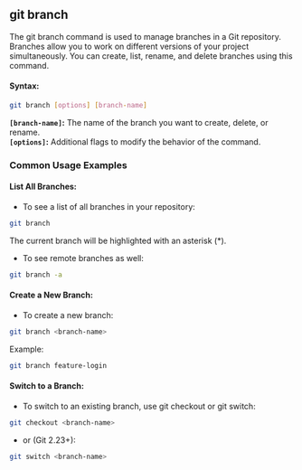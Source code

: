 ## git branch
The git branch command is used to manage branches in a Git repository. Branches allow you to work on different versions of your project simultaneously. You can create, list, rename, and delete branches using this command.
#### Syntax:
```bash
git branch [options] [branch-name]
```
**`[branch-name]`:** The name of the branch you want to create, delete, or rename.  
**`[options]`:** Additional flags to modify the behavior of the command.
### Common Usage Examples
#### List All Branches:
- To see a list of all branches in your repository:
```bash
git branch
```
The current branch will be highlighted with an asterisk (*).
- To see remote branches as well:
```bash
git branch -a
```
#### Create a New Branch:
- To create a new branch:
```bash
git branch <branch-name>
```
Example:
```bash
git branch feature-login
```
#### Switch to a Branch:
- To switch to an existing branch, use git checkout or git switch:
``` bash
git checkout <branch-name>
```
- or (Git 2.23+):
```bash
git switch <branch-name>
```
